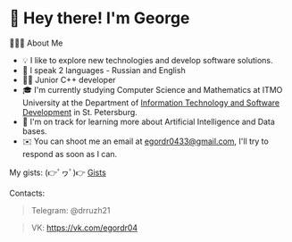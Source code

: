 # 👋 Hey there! I'm George

👨🏻‍💻  About Me

* 💡  I like to explore new technologies and develop software solutions.
* 💂  I speak 2 languages - Russian and English
* 👨‍💻  Junior C++ developer 
* 🎓  I'm currently studying Computer Science and Mathematics at ITMO University at the Department of [Information Technology and Software Development](https://en.itmo.ru/en/faculty/7/Information_Technologies_and_Programming_Faculty.htm) in St. Petersburg.
* 🌱  I'm on track for learning more about Artificial Intelligence and Data bases.
* ✉️  You can shoot me an email at egordr0433@gmail.com, I'll try to respond as soon as I can.

My gists: (👉ﾟヮﾟ)👉 [Gists](https://gist.github.com/drruzh21)

Contacts:

> Telegram: @drruzh21

> VK: https://vk.com/egordr04
